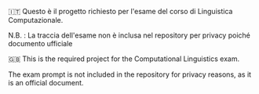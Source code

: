 🇮🇹
Questo è il progetto richiesto per l'esame del corso di Linguistica Computazionale.

N.B. : La traccia dell'esame non è inclusa nel repository per privacy poiché documento ufficiale


🇬🇧
This is the required project for the Computational Linguistics exam.

The exam prompt is not included in the repository for privacy reasons, as it is an official document.
